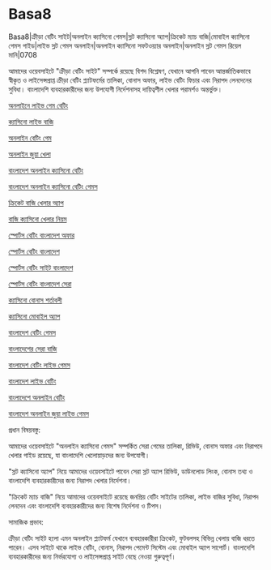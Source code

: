 # Basa8

Basa8|ক্রীড়া বেটিং সাইট|অনলাইন ক্যাসিনো গেমস|স্লট ক্যাসিনো অ্যাপ|ক্রিকেট ম্যাচ বাজি|মোবাইল ক্যাসিনো গেমস গাইড|লাইভ স্লট গেমস অনলাইন|অনলাইন ক্যাসিনো সফটওয়্যার অনলাইন|অনলাইন স্লট গেমস রিয়েল মানি|0708

আমাদের ওয়েবসাইটে "ক্রীড়া বেটিং সাইট" সম্পর্কে রয়েছে বিশদ বিশ্লেষণ, যেখানে আপনি পাবেন আন্তর্জাতিকভাবে স্বীকৃত ও লাইসেন্সপ্রাপ্ত ক্রীড়া বেটিং প্ল্যাটফর্মের তালিকা, বোনাস অফার, লাইভ বেটিং ফিচার এবং নিরাপদ লেনদেনের সুবিধা। বাংলাদেশি ব্যবহারকারীদের জন্য উপযোগী নির্দেশনাসহ দায়িত্বশীল খেলার পরামর্শও অন্তর্ভুক্ত।

<a href="https://basa8live.com/">অনলাইনে লাইভ গেম বেটিং</a>

<a href="https://basa8live.net/">ক্যাসিনো লাইভ বাজি</a>

<a href="https://basa8uk.com/">অনলাইন বেটিং গেম</a>

<a href="https://basa8uk.net/">অনলাইন জুয়া খেলা</a>

<a href="https://basa8now.net/">বাংলাদেশ অনলাইন ক্যাসিনো বেটিং</a>

<a href="https://basa8pro.com/">বাংলাদেশ অনলাইন ক্যাসিনো বেটিং গেমস</a>

<a href="https://basa8pc.com/">ক্রিকেট বাজি খেলার অ্যাপ</a>

<a href="https://basa8pc.net/">বাজি ক্যাসিনো খেলার নিয়ম</a>

<a href="https://basa8pro.com/">স্পোর্টস বেটিং বাংলাদেশ অফার</a>

<a href="https://basa8pro.net/">স্পোর্টস বেটিং বাংলাদেশ</a>

<a href="https://basa8vip.net/">স্পোর্টস বেটিং সাইট বাংলাদেশ</a>

<a href="https://basa8us.net/">স্পোর্টস বেটিং বাংলাদেশ সেরা</a>

<a href="https://basa8uk.com/">ক্যাসিনো বোনাস শর্তাবলী</a>

<a href="https://basa8uk.net/">ক্যাসিনো মোবাইল অ্যাপ</a>

<a href="https://basa8vip.net/">বাংলাদেশ বেটিং গেমস</a>

<a href="https://basa8us.net/">বাংলাদেশের সেরা বাজি</a>

<a href="https://basa8vip.com/">বাংলাদেশ বেটিং লাইভ গেমস</a>

<a href="https://basa8us.com/">বাংলাদেশ লাইভ বেটিং</a>

<a href="https://basa8pc.com/">বাংলাদেশে অনলাইন বেটিং</a>

<a href="https://basa8pc.net/">বাংলাদেশ অনলাইন জুয়া লাইভ গেমস</a>

প্রধান বিষয়বস্তু:

আমাদের ওয়েবসাইটে "অনলাইন ক্যাসিনো গেমস" সম্পর্কিত সেরা গেমের তালিকা, রিভিউ, বোনাস অফার এবং নিরাপদে খেলার গাইড রয়েছে, যা বাংলাদেশি খেলোয়াড়দের জন্য উপযোগী।

"স্লট ক্যাসিনো অ্যাপ" নিয়ে আমাদের ওয়েবসাইটে পাবেন সেরা স্লট অ্যাপ রিভিউ, ডাউনলোড লিংক, বোনাস তথ্য ও বাংলাদেশি ব্যবহারকারীদের জন্য নিরাপদ খেলার নির্দেশনা।

"ক্রিকেট ম্যাচ বাজি" নিয়ে আমাদের ওয়েবসাইটে রয়েছে জনপ্রিয় বেটিং সাইটের তালিকা, লাইভ বাজির সুবিধা, নিরাপদ লেনদেন এবং বাংলাদেশি ব্যবহারকারীদের জন্য বিশেষ নির্দেশনা ও টিপস।

সামাজিক প্রভাব:

ক্রীড়া বেটিং সাইট হলো এমন অনলাইন প্ল্যাটফর্ম যেখানে ব্যবহারকারীরা ক্রিকেট, ফুটবলসহ বিভিন্ন খেলায় বাজি ধরতে পারেন। এসব সাইটে থাকে লাইভ বেটিং, বোনাস, নিরাপদ পেমেন্ট সিস্টেম এবং মোবাইল অ্যাপ সাপোর্ট। বাংলাদেশি ব্যবহারকারীদের জন্য নির্ভরযোগ্য ও লাইসেন্সপ্রাপ্ত সাইট বেছে নেওয়া গুরুত্বপূর্ণ।
